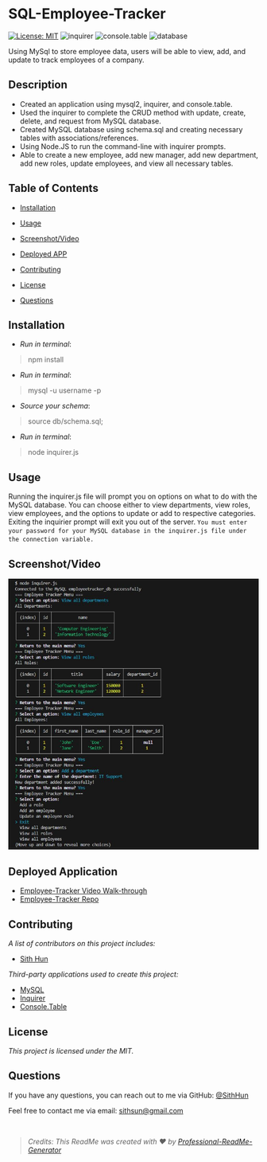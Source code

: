 # SQL-Employee-Tracker
  [![License: MIT](https://img.shields.io/badge/License-MIT-yellow.svg)](https://opensource.org/licenses/MIT) ![inquirer](https://img.shields.io/badge/packages-inquirer-purple.svg) ![console.table](https://img.shields.io/badge/packages-console.table-green.svg) ![database](https://img.shields.io/badge/database-mysql-blue.svg)

Using MySql to store employee data, users will be able to view, add, and update to track employees of a company.

## Description
* Created an application using mysql2, inquirer, and console.table.
* Used the inquirer to complete the CRUD method with update, create, delete, and request from MySQL database.
* Created MySQL database using schema.sql and creating necessary tables with associations/references.
* Using Node.JS to run the command-line with inquirer prompts.
* Able to create a new employee, add new manager, add new department, add new roles, update employees, and view all necessary tables.

## Table of Contents
- [Installation](#installation)
- [Usage](#usage)

- [Screenshot/Video](#screenshotvideo)
- [Deployed APP](#deployed-application)
- [Contributing](#contributing)
- [License](#license)
- [Questions](#questions)

## Installation
* _Run in terminal_:
> npm install

* _Run in terminal_:
> mysql -u username -p

* _Source your schema_:
> source db/schema.sql;

* _Run in terminal_:
> node inquirer.js

## Usage
Running the inquirer.js file will prompt you on options on what to do with the MySQL database. You can choose either to view departments, view roles, view employees, and the options to update or add to respective categories. Exiting the inquirier prompt will exit you out of the server. ```You must enter your password for your MySQL database in the inquirer.js file under the connection variable.```


## Screenshot/Video

![IMAGE 1](./assets/front.jpg)


## Deployed Application
- [Employee-Tracker Video Walk-through](https://youtu.be/pwFY5M-SKzM)
- [Employee-Tracker Repo](https://github.com/SithHun/SQL-Employee-Tracker)

## Contributing
*A list of contributors on this project includes:*

* [Sith Hun](https://github.com/SithHun)


*Third-party applications used to create this project:*
* [MySQL](#mysql)
* [Inquirer](#inquirer)
* [Console.Table](#console.table)

## License
*This project is licensed under the MIT.*



## Questions
If you have any questions, you can reach out to me via GitHub: [@SithHun](https://github.com/SithHun)

Feel free to contact me via email: sithsun@gmail.com

<br>

> *Credits: This ReadMe was created with ❤️ by [Professional-ReadMe-Generator](https://github.com/SithHun/Professional-ReadMe-Generator)*
